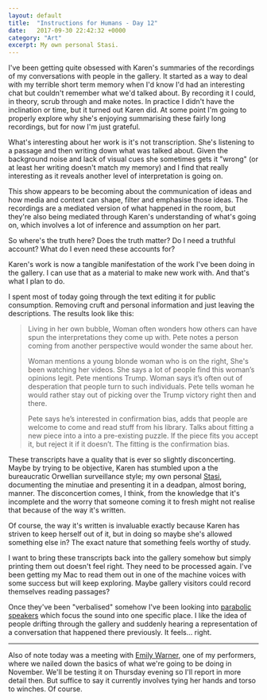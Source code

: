```yaml
---
layout: default
title:  "Instructions for Humans - Day 12"
date:   2017-09-30 22:42:32 +0000
category: "Art"
excerpt: My own personal Stasi.
---
```


I've been getting quite obsessed with Karen's summaries of the recordings of my conversations with people in the gallery. It started as a way to deal with my terrible short term memory when I'd know I'd had an interesting chat but couldn't remember what we'd talked about. By recording it I could, in theory, scrub through and make notes. In practice I didn't have the inclination or time, but it turned out Karen did. At some point I'm going to properly explore why she's enjoying summarising these fairly long recordings, but for now I'm just grateful. 

What's interesting about her work is it's not transcription. She's listening to a passage and then writing down what was talked about. Given the background noise and lack of visual cues she sometimes gets it "wrong" (or at least her writing doesn't match my memory) and I find that really interesting as it reveals another level of interpretation is going on. 

This show appears to be becoming about the communication of ideas and how media and context can shape, filter and emphasise those ideas. The recordings are a mediated version of what happened in the room, but they're also being mediated through Karen's understanding of what's going on, which involves a lot of inference and assumption on her part. 

So where's the truth here? Does the truth matter? Do I need a truthful account? What do I even need these accounts for? 

Karen's work is now a tangible manifestation of the work I've been doing in the gallery. I can use that as a material to make new work with. And that's what I plan to do. 

I spent most of today going through the text editing it for public consumption. Removing cruft and personal information and just leaving the descriptions. The results look like this:

>Living in her own bubble, Woman often wonders how others can have spun the interpretations they come up with. Pete notes a person coming from another perspective would wonder the same about her.
>
>Woman mentions a young blonde woman who is on the right, She's been watching her videos. She says a lot of people find this woman’s opinions legit. Pete mentions Trump. Woman says it’s often out of desperation that people turn to such individuals. Pete tells woman he would rather stay out of picking over the Trump victory right then and there.
>
>Pete says he’s interested in confirmation bias, adds that people are welcome to come and read stuff from his library. Talks about fitting a new piece into a into a pre-existing puzzle. If the piece fits you accept it, but reject it if it doesn’t. The fitting is the confirmation bias.

These transcripts have a quality that is ever so slightly disconcerting. Maybe by trying to be objective, Karen has stumbled upon a the bureaucratic Orwellian surveillance style; my own personal [Stasi](https://en.wikipedia.org/wiki/Stasi), documenting the minutiae and presenting it in a deadpan, almost boring, manner. The disconcertion comes, I think, from the knowledge that it's incomplete and the worry that someone coming it to fresh might not realise that because of the way it's written. 

Of course, the way it's written is invaluable exactly because Karen has striven to keep herself out of it, but in doing so maybe she's allowed something else in? The exact nature that something feels worthy of study. 

I want to bring these transcripts back into the gallery somehow but simply printing them out doesn't feel right. They need to be processed again. I've been getting my Mac to read them out in one of the machine voices with some success but will keep exploring. Maybe gallery visitors could record themselves reading passages? 

Once they've been "verbalised" somehow I've been looking into [parabolic speakers](https://en.wikipedia.org/wiki/Parabolic_loudspeaker) which focus the sound into one specific place. I like the idea of people drifting through the gallery and suddenly hearing a representation of a conversation that happened there previously. It feels... right. 

* * * * * 

Also of note today was a meeting with [Emily Warner](https://emily-warner.com), one of my performers, where we nailed down the basics of what we're going to be doing in November. We'll be testing it on Thursday evening so I'll report in more detail then. But suffice to say it currently involves tying her hands and torso to winches. Of course. 





